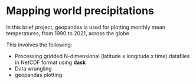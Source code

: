 # Mapping world precipitations

In this brief project, geopandas is used for plotting monthly mean temperatures, from 1990 to 2021, across the globe

This involves the following:
- Processing gridded N-dimensional (latitude x longitude x time) datafiles in NetCDF format using **dask**
- Data wrangling
- geopandas plotting
